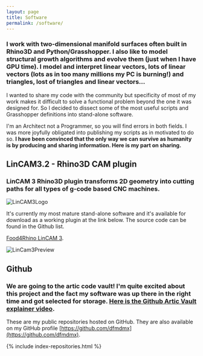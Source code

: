 ```yaml
---
layout: page
title: Software
permalink: /software/
---
```


### I work with two-dimensional manifold surfaces often built in Rhino3D and Python/Grasshopper. I also like to model structural growth algorithms and evolve them (just when I have GPU time). I model and interpret linear vectors, lots of linear vectors (lots as in too many millions my PC is burning!) and triangles, lost of triangles and linear vectors...


I wanted to share my code with the community but specificity of most of my work makes it difficult to solve a functional problem beyond the one it was designed for. So I decided to dissect some of the most useful scripts and Grasshopper definitions into stand-alone software.

I'm an Architect not a Programmer, so you will find errors in both fields. I was more joyfully obligated into publishing my scripts as in motivated to do so. **I have been convinced that the only way we can survive as humanity is by producing and sharing information. Here is my part on sharing.**

## LinCAM3.2 - Rhino3D CAM plugin

### LinCAM 3 Rhino3D plugin transforms 2D geometry into cutting paths for all types of g-code based CNC machines.

![LinCAM3Logo](https://lh3.googleusercontent.com/pw/ACtC-3djVHHrKqjqR1q0gVlI5lA4_pvE-pfhmhrZ0AXvkfHwaC6XBWD178jJJEdnQ06uaWfXwaVahaARoq4QgOb_PuKUB2LjfZQb7yHNj0c6NSoYRT4y_s_RcqXsbOp4FYJAsjY7Pzl4XWbMAdaMXvubvl-SQw=s100-no?authuser=1)

It's currently my most mature stand-alone software and it's available for download as a working plugin at the link below. The source code can be found in the Github list.

[Food4Rhino LinCAM 3](https://www.food4rhino.com/app/lincam3).

![LinCam3Preview](https://lh3.googleusercontent.com/pw/ACtC-3eSa69P7LwVpLdP4Fdahmv0H68AVoM65JJ5FCbopHSW8CTOBgSr1qeQFbir-OCXlwuO8WLNqV5DZJT-ABw7j_F4or3K3CmPWNH3t8LYJENIvtFh_Qa7tK3Yl8lkyO0HzDTxwHJLAYeL-FoloMvcYObmvw=w1352-h706-no?authuser=1)

## Github

### We are going to the artic code vault! I'm quite excited about this project and the fact my software was up there in the right time and got selected for storage. [Here is the Github Artic Vault explainer video](https://www.youtube.com/watch?v=fzI9FNjXQ0o).

These are my public repositories hosted on GitHub. They are also available on my GitHub profile [https://github.com/dfmdmx](https://github.com/dfmdmx).

{% include index-repositories.html %}
